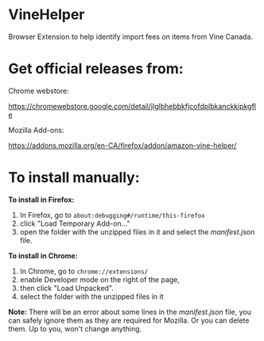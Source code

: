 # VineHelper
Browser Extension to help identify import fees on items from Vine Canada.

# Get official releases from:

Chrome webstore:

https://chromewebstore.google.com/detail/jlglbhebbkfjcofdplbkanckkipkgfle

Mozilla Add-ons:

https://addons.mozilla.org/en-CA/firefox/addon/amazon-vine-helper/



# To install manually:

__To install in Firefox:__

1. In Firefox, go to `about:debugging#/runtime/this-firefox`
2. click "Load Temporary Add-on..."
3. open the folder with the unzipped files in it and select the *manifest.json* file.

__To install in Chrome:__

1. In Chrome, go to `chrome://extensions/`
2. enable Developer mode on the right of the page,
3. then click "Load Unpacked".
4. select the folder with the unzipped files in it

__Note:__ There will be an error about some lines in the *manifest.json* file, you can safely ignore them as they are required for Mozilla. Or you can delete them. Up to you, won't change anything.

